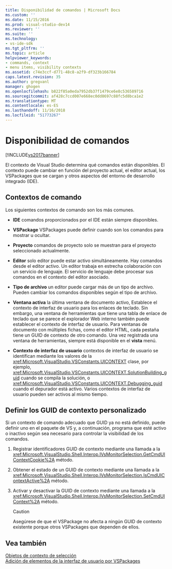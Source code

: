 ```yaml
---
title: Disponibilidad de comandos | Microsoft Docs
ms.custom: ''
ms.date: 11/15/2016
ms.prod: visual-studio-dev14
ms.reviewer: ''
ms.suite: ''
ms.technology:
- vs-ide-sdk
ms.tgt_pltfrm: ''
ms.topic: article
helpviewer_keywords:
- commands, context
- menu items, visibility contexts
ms.assetid: c74e3ccf-d771-48c8-a2f9-df323b166784
caps.latest.revision: 35
ms.author: gregvanl
manager: ghogen
ms.openlocfilehash: b822f85a0eda7952db37f1479ce6e8c536589716
ms.sourcegitcommit: af428c7ccd007e668ec0dd8697c88fc5d8bca1e2
ms.translationtype: MT
ms.contentlocale: es-ES
ms.lasthandoff: 11/16/2018
ms.locfileid: "51773267"
---
```

# <a name="command-availability"></a>Disponibilidad de comandos
[!INCLUDE[vs2017banner](../../includes/vs2017banner.md)]

El contexto de Visual Studio determina qué comandos están disponibles. El contexto puede cambiar en función del proyecto actual, el editor actual, los VSPackages que se cargan y otros aspectos del entorno de desarrollo integrado (IDE).  
  
## <a name="command-contexts"></a>Contextos de comando  
 Los siguientes contextos de comando son los más comunes.  
  
-   **IDE** comandos proporcionados por el IDE están siempre disponibles.  
  
-   **VSPackage** VSPackages puede definir cuando son los comandos para mostrar u ocultar.  
  
-   **Proyecto** comandos de proyecto solo se muestran para el proyecto seleccionado actualmente.  
  
-   **Editor** solo editor puede estar activo simultáneamente. Hay comandos desde el editor activo. Un editor trabaja en estrecha colaboración con un servicio de lenguaje. El servicio de lenguaje debe procesar sus comandos en el contexto del editor asociado.  
  
-   **Tipo de archivo** un editor puede cargar más de un tipo de archivo. Pueden cambiar los comandos disponibles según el tipo de archivo.  
  
-   **Ventana activa** la última ventana de documento activo, Establece el contexto de interfaz de usuario para los enlaces de teclado. Sin embargo, una ventana de herramientas que tiene una tabla de enlace de teclado que se parece el explorador Web interno también puede establecer el contexto de interfaz de usuario. Para ventanas de documento con múltiples fichas, como el editor HTML, cada pestaña tiene un GUID de contexto de otro comando. Una vez registrada una ventana de herramientas, siempre está disponible en el **vista** menú.  
  
-   **Contexto de interfaz de usuario** contextos de interfaz de usuario se identifican mediante los valores de la <xref:Microsoft.VisualStudio.VSConstants.UICONTEXT> clase, por ejemplo, <xref:Microsoft.VisualStudio.VSConstants.UICONTEXT.SolutionBuilding_guid> cuando se compila la solución, o <xref:Microsoft.VisualStudio.VSConstants.UICONTEXT.Debugging_guid> cuando el depurador está activo. Varios contextos de interfaz de usuario pueden ser activos al mismo tiempo.  
  
## <a name="defining-custom-context-guids"></a>Definir los GUID de contexto personalizado  
 Si un contexto de comando adecuado que GUID ya no está definido, puede definir uno en el paquete de VS y, a continuación, programa que esté activo o inactivo según sea necesario para controlar la visibilidad de los comandos.  
  
1.  Registrar identificadores GUID de contexto mediante una llamada a la <xref:Microsoft.VisualStudio.Shell.Interop.IVsMonitorSelection.GetCmdUIContextCookie%2A> método.  
  
2.  Obtener el estado de un GUID de contexto mediante una llamada a la <xref:Microsoft.VisualStudio.Shell.Interop.IVsMonitorSelection.IsCmdUIContextActive%2A> método.  
  
3.  Activar y desactivar la GUID de contexto mediante una llamada a la <xref:Microsoft.VisualStudio.Shell.Interop.IVsMonitorSelection.SetCmdUIContext%2A> método.  
  
    > [!CAUTION]
    >  Asegúrese de que el VSPackage no afecta a ningún GUID de contexto existente porque otros VSPackages que dependen de ellos.  
  
## <a name="see-also"></a>Vea también  
 [Objetos de contexto de selección](../../extensibility/internals/selection-context-objects.md)   
 [Adición de elementos de la interfaz de usuario por VSPackages](../../extensibility/internals/how-vspackages-add-user-interface-elements.md)

